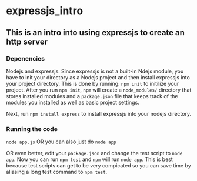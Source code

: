 # expressjs_intro
## This is an intro into using expressjs to create an http server

### Depenencies
Nodejs and expressjs. Since expressjs is not a built-in Ndejs module, you have to init your directory as a Nodejs project and then install expressjs into your project
directory. This is done by running: `npm init` to initilize your project. After you run `npm init`, `npm` will create a `node_modules/` directory that stores installed modules and a `package.json` file that keeps track of the modules you installed as well as basic project settings.

Next, run `npm install express` to install expressjs into your nodejs directory.

### Running the code
`node app.js` OR you can also just do `node app`

OR even better, edit your `package.json` and change the test script to `node app`. Now you can run `npm test` and `npm` will run `node app`. This is best because test scripts
can get to be very compicated so you can save time by aliasing a long test command to `npm test`.
